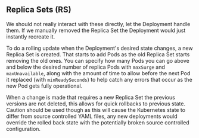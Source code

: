 ## Replica Sets (RS)

We should not really interact with these directly, let the Deployment handle them. If we manually removed the Replica Set the Deployment would just instantly recreate it.

To do a rolling update when the Deployment's desired state changes, a new Replica Set is created. That starts to add Pods as the old Replica Set starts removing the old ones. You can specify how many Pods you can go above and below the desired number of replica Pods with `maxSurge` and `maxUnavailable`, along with the amount of time to allow before the next Pod it replaced (with `minReadySeconds`) to help catch any errors that occur as the new Pod gets fully operational.

When a change is made that requires a new Replica Set the previous versions are not deleted, this allows for quick rollbacks to previous state. Caution should be used though as this will cause the Kubernetes state to differ from source controlled YAML files, any new deployments would override the rolled back state with the potentially broken source controlled configuration.
